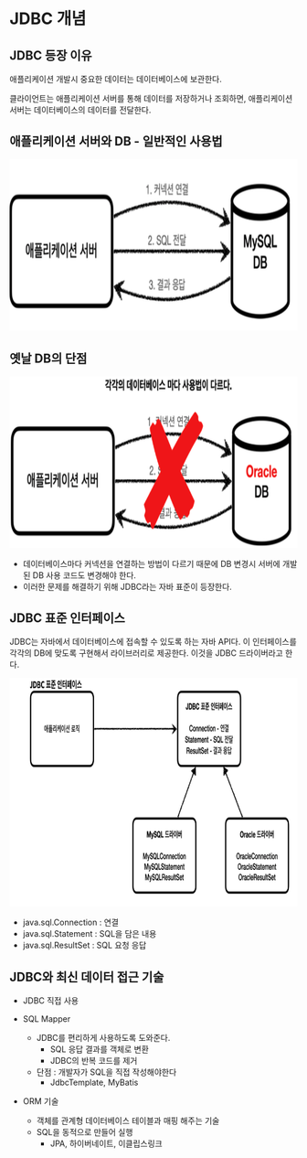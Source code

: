 # JDBC 개념

## JDBC 등장 이유

애플리케이션 개발시 중요한 데이터는 데이터베이스에 보관한다.

클라이언트는 애플리케이션 서버를 통해 데이터를 저장하거나 조회하면, 애플리케이션 서버는 데이터베이스의 데이터를 전달한다.

## **애플리케이션 서버와 DB - 일반적인 사용법**
<img src="/img/Spring_DB/DB-1.png" alt="cookie2" width="800" height="300" />

## 옛날 DB의 단점

<img src="/img/Spring_DB/DB-2.png" alt="cookie2" width="800" height="300" />

- 데이터베이스마다 커넥션을 연결하는 방법이 다르기 때문에 DB 변경시 서버에 개발된 DB 사용 코드도 변경해야 한다.
- 이러한 문제를 해결하기 위해 JDBC라는 자바 표준이 등장한다.

## JDBC 표준 인터페이스

JDBC는 자바에서 데이터베이스에 접속할 수 있도록 하는 자바 API다. 이 인터페이스를 각각의 DB에 맞도록 구현해서 라이브러리로 제공한다. 이것을 JDBC 드라이버라고 한다.

<img src="/img/Spring_DB/DB-3.png" alt="cookie2" width="800" height="400" />

- java.sql.Connection : 연결
- java.sql.Statement : SQL을 담은 내용
- java.sql.ResultSet : SQL 요청 응답

## JDBC와 최신 데이터 접근 기술

- JDBC 직접 사용
- SQL Mapper
    - JDBC를 편리하게 사용하도록 도와준다.
        - SQL 응답 결과를 객체로 변환
        - JDBC의 반복 코드를 제거
    - 단점 : 개발자가 SQL을 직접 작성해야한다
        - JdbcTemplate, MyBatis
    
- ORM 기술
    - 객체를 관계형 데이터베이스 테이블과 매핑 해주는 기술
    - SQL을 동적으로 만들어 실행
        - JPA, 하이버네이트, 이클립스링크
